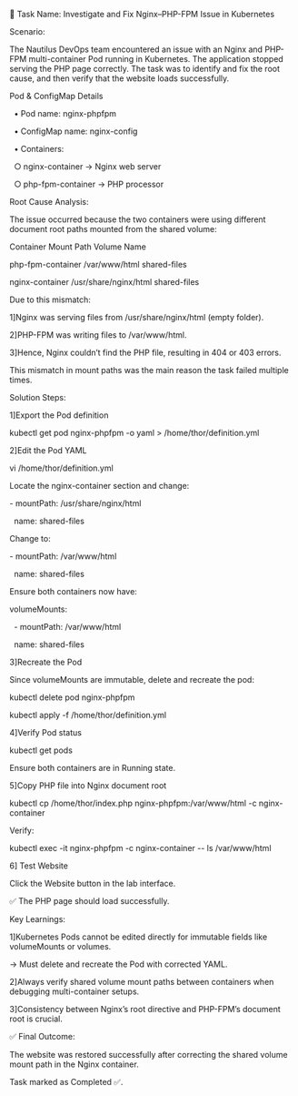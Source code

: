 🧾 Task Name: Investigate and Fix Nginx–PHP-FPM Issue in Kubernetes



Scenario:

The Nautilus DevOps team encountered an issue with an Nginx and PHP-FPM multi-container Pod running in Kubernetes. The application stopped serving the PHP page correctly. The task was to identify and fix the root cause, and then verify that the website loads successfully.





Pod \& ConfigMap Details

&nbsp;	• Pod name: nginx-phpfpm

&nbsp;	• ConfigMap name: nginx-config

&nbsp;	• Containers:

&nbsp;		○ nginx-container → Nginx web server

&nbsp;		○ php-fpm-container → PHP processor





Root Cause Analysis:

The issue occurred because the two containers were using different document root paths mounted from the shared volume:



Container	Mount Path	Volume Name

php-fpm-container	/var/www/html	shared-files

nginx-container	/usr/share/nginx/html	shared-files



Due to this mismatch:

1]Nginx was serving files from /usr/share/nginx/html (empty folder).

2]PHP-FPM was writing files to /var/www/html.

3]Hence, Nginx couldn’t find the PHP file, resulting in 404 or 403 errors.



This mismatch in mount paths was the main reason the task failed multiple times.



Solution Steps:



1]Export the Pod definition

kubectl get pod nginx-phpfpm -o yaml > /home/thor/definition.yml



2]Edit the Pod YAML

vi /home/thor/definition.yml



Locate the nginx-container section and change:

\- mountPath: /usr/share/nginx/html

&nbsp; name: shared-files



Change to:

\- mountPath: /var/www/html

&nbsp; name: shared-files





Ensure both containers now have:

volumeMounts:

&nbsp; - mountPath: /var/www/html

&nbsp;   name: shared-files





3]Recreate the Pod

Since volumeMounts are immutable, delete and recreate the pod:



kubectl delete pod nginx-phpfpm

kubectl apply -f /home/thor/definition.yml





4]Verify Pod status

kubectl get pods

Ensure both containers are in Running state.





5]Copy PHP file into Nginx document root

kubectl cp /home/thor/index.php nginx-phpfpm:/var/www/html -c nginx-container



Verify:

kubectl exec -it nginx-phpfpm -c nginx-container -- ls /var/www/html





6] Test Website

Click the Website button in the lab interface.

✅ The PHP page should load successfully.





Key Learnings:

1]Kubernetes Pods cannot be edited directly for immutable fields like volumeMounts or volumes.

→ Must delete and recreate the Pod with corrected YAML.



2]Always verify shared volume mount paths between containers when debugging multi-container setups.



3]Consistency between Nginx’s root directive and PHP-FPM’s document root is crucial.





✅ Final Outcome:

The website was restored successfully after correcting the shared volume mount path in the Nginx container.

Task marked as Completed ✅.





